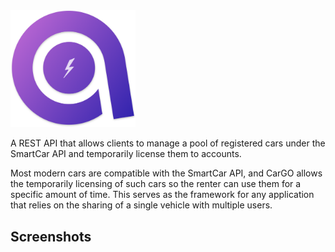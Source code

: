 <img src= "https://github.com/ahmadhuzaifa/cargo-backend/blob/master/image/logo.png" width="200" height="auto">


A REST API that allows clients to manage a pool of registered cars
under the SmartCar API and temporarily license them to accounts. 

Most modern cars are compatible with the SmartCar API, and CarGO allows the temporarily licensing of such cars so the renter can use them for a specific amount of time. This serves as the framework for any application that relies on the sharing of a single vehicle with multiple users.
## Screenshots

 

